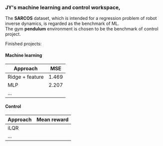 ### JY's machine learning and control workspace, 
The **SARCOS** dataset, which is intended for a regression problem of robot inverse dynamics, is regarded as the benchmark of ML.  
The gym **pendulum** environment is chosen to be the benchmark of control project.
  
Finished projects:
#### Machine learning  
| Approach      | MSE           |
| ------------- |:-------------:|
| Ridge + feature      | 1.469 |
| MLP      | 2.207      |
| ... |       |
#### Control  
| Approach        | Mean reward |
| ------------- |:-------------:|
| iLQR      |  |
| ...| |
